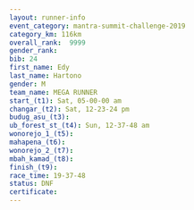 ```yaml
---
layout: runner-info 
event_category: mantra-summit-challenge-2019 
category_km: 116km 
overall_rank:  9999
gender_rank: 
bib: 24
first_name: Edy
last_name: Hartono
gender: M
team_name: MEGA RUNNER
start_(t1): Sat, 05-00-00 am
changar_(t2): Sat, 12-23-24 pm
budug_asu_(t3): 
ub_forest_st_(t4): Sun, 12-37-48 am
wonorejo_1_(t5): 
mahapena_(t6): 
wonorejo_2_(t7): 
mbah_kamad_(t8): 
finish_(t9): 
race_time: 19-37-48
status: DNF
certificate: 
---
```

